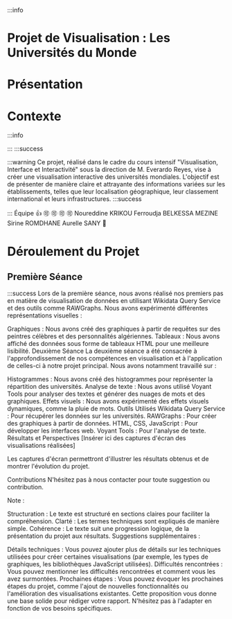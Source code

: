 :::info

# Projet de Visualisation : Les Universités du Monde
# Présentation
# Contexte
:::info

:::
:::success

:::warning
Ce projet, réalisé dans le cadre du cours intensif "Visualisation, Interface et Interactivité" sous la direction de M. Everardo Reyes, vise à créer une visualisation interactive des universités mondiales. L'objectif est de présenter de manière claire et attrayante des informations variées sur les établissements, telles que leur localisation géographique, leur classement international et leurs infrastructures.
:::success

:::
Équipe
:+1: :accept: :accept: :accept: :accept: 
Noureddine KRIKOU
Ferroudja BELKESSA MEZINE
Sirine ROMDHANE
Aurelle SANY
:1234: 
# Déroulement du Projet
## Première Séance
:::success
Lors de la première séance, nous avons réalisé nos premiers pas en matière de visualisation de données en utilisant Wikidata Query Service et des outils comme RAWGraphs. Nous avons expérimenté différentes représentations visuelles :

Graphiques : Nous avons créé des graphiques à partir de requêtes sur des peintres célèbres et des personnalités algériennes.
Tableaux : Nous avons affiché des données sous forme de tableaux HTML pour une meilleure lisibilité.
Deuxième Séance
La deuxième séance a été consacrée à l'approfondissement de nos compétences en visualisation et à l'application de celles-ci à notre projet principal. Nous avons notamment travaillé sur :

Histogrammes : Nous avons créé des histogrammes pour représenter la répartition des universités.
Analyse de texte : Nous avons utilisé Voyant Tools pour analyser des textes et générer des nuages de mots et des graphiques.
Effets visuels : Nous avons expérimenté des effets visuels dynamiques, comme la pluie de mots.
Outils Utilisés
Wikidata Query Service : Pour récupérer les données sur les universités.
RAWGraphs : Pour créer des graphiques à partir de données.
HTML, CSS, JavaScript : Pour développer les interfaces web.
Voyant Tools : Pour l'analyse de texte.
Résultats et Perspectives
[Insérer ici des captures d'écran des visualisations réalisées]

Les captures d'écran permettront d'illustrer les résultats obtenus et de montrer l'évolution du projet.

Contributions
N'hésitez pas à nous contacter pour toute suggestion ou contribution.

Note :

Structuration : Le texte est structuré en sections claires pour faciliter la compréhension.
Clarté : Les termes techniques sont expliqués de manière simple.
Cohérence : Le texte suit une progression logique, de la présentation du projet aux résultats.
Suggestions supplémentaires :

Détails techniques : Vous pouvez ajouter plus de détails sur les techniques utilisées pour créer certaines visualisations (par exemple, les types de graphiques, les bibliothèques JavaScript utilisées).
Difficultés rencontrées : Vous pouvez mentionner les difficultés rencontrées et comment vous les avez surmontées.
Prochaines étapes : Vous pouvez évoquer les prochaines étapes du projet, comme l'ajout de nouvelles fonctionnalités ou l'amélioration des visualisations existantes.
Cette proposition vous donne une base solide pour rédiger votre rapport. N'hésitez pas à l'adapter en fonction de vos besoins spécifiques.
